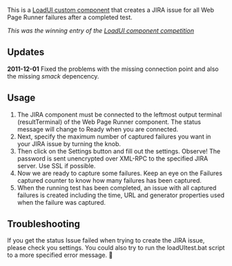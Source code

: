 This is a [LoadUI custom component](http://www.loadui.org/Custom-Components) that creates a JIRA issue for all Web Page Runner failures after a completed test.

*This was the winning entry of the [LoadUI component competition](http://www.loadui.org/Competition/component-competition.html)*

Updates
-------
**2011-12-01** Fixed the problems with the missing connection point and also the missing *smack* depencency.

Usage
-----

1. The JIRA component must be connected to the leftmost output terminal (resultTerminal) of the Web Page Runner component. The status message will change to Ready when you are connected.
2. Next, specify the maximum number of captured failures you want in your JIRA issue by turning the knob.
3. Then click on the Settings button and fill out the settings. Observe! The password is sent unencrypted over XML-RPC to the specified JIRA server. Use SSL if possible.
4. Now we are ready to capture some failures. Keep an eye on the Failures captured counter to know how many failures has been captured.
5. When the running test has been completed, an issue with all captured failures is created including the time, URL and generator properties used when the failure was captured.

Troubleshooting
---------------
If you get the status Issue failed when trying to create the JIRA issue, please check you settings. You could also try to run the loadUItest.bat script to a more specified error message.

